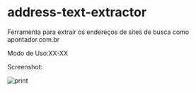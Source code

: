 address-text-extractor
======================
Ferramenta para extrair os endereços de sites de busca como apontador.com.br

Modo de Uso:XX-XX



Screenshot:

![print](https://raw.github.com/CriativaSoft/address-text-extractor/master/docs/screen01.png)
